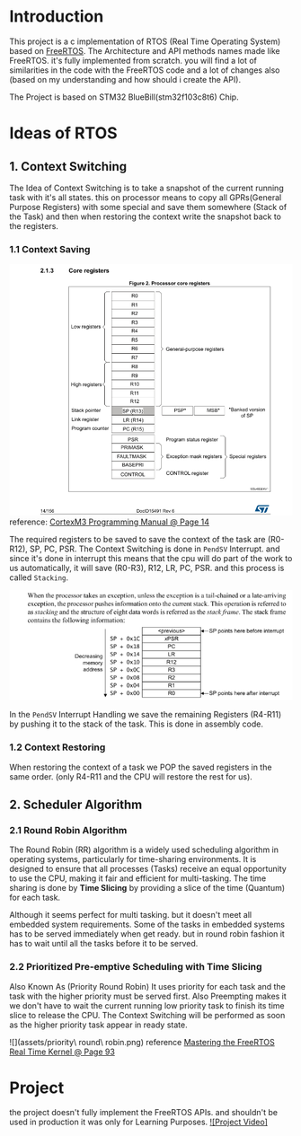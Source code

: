 
# Introduction

This project is a c implementation of RTOS (Real Time Operating System) based on [FreeRTOS](https://www.freertos.org/). The Architecture and API methods names made like FreeRTOS. it's fully implemented from scratch. you will find a lot of similarities in the code with the FreeRTOS code and a lot of changes also (based on my understanding and how should i create the API).

The Project is based on STM32 BlueBill(stm32f103c8t6) Chip.


# Ideas of RTOS

## 1. Context Switching

The Idea of Context Switching is to take a snapshot of the current running task with it's all states. this on processor means to copy all GPRs(General Purpose Registers) with some special and save them somewhere (Stack of the Task) and then when restoring the context write the snapshot back to the registers.

### 1.1 Context Saving

![](assets/CoreRegisters.png)
reference: [CortexM3 Programming Manual @ Page 14](https://www.google.com/url?sa=t&source=web&rct=j&opi=89978449&url=https://www.st.com/resource/en/programming_manual/pm0056-stm32f10xxx20xxx21xxxl1xxxx-cortexm3-programming-manual-stmicroelectronics.pdf&ved=2ahUKEwiV44j9yIOJAxXQ9bsIHchnI8kQFnoECCIQAQ&usg=AOvVaw0BM1fJ-D5EHLBl8x8n6Nvo)

The required registers to be saved to save the context of the task are (R0-R12), SP, PC, PSR.
The Context Switching is done in `PendSV` Interrupt. and since it's done in interrupt this means that the cpu will do part of the work to us automatically, it will save (R0-R3), R12, LR, PC, PSR. and this process is called  `Stacking`.

![](assets/stacking.png)

In the `PendSV` Interrupt Handling we save the remaining Registers (R4-R11) by pushing it to the stack of the task. This is done in assembly code.

### 1.2 Context Restoring
When restoring the context of a task we POP the saved registers in the same order. (only R4-R11 and the CPU will restore the rest for us).


## 2. Scheduler Algorithm

### 2.1 Round Robin Algorithm

The Round Robin (RR) algorithm is a widely used scheduling algorithm in operating systems, particularly for time-sharing environments. It is designed to ensure that all processes (Tasks) receive an equal opportunity to use the CPU, making it fair and efficient for multi-tasking. The time sharing is done by **Time Slicing** by providing a slice of the time (Quantum) for each task.

Although it seems perfect for multi tasking. but it doesn't meet all embedded system requirements. Some of the tasks in embedded systems has to be served immediately when get ready. but in round robin fashion it has to wait until all the tasks before it to be served. 

### 2.2 Prioritized Pre-emptive Scheduling with Time Slicing

Also Known As (Priority Round Robin)
It uses priority for each task and the task with the higher priority must be served first. Also Preempting makes it we don't have to wait the current running low priority task to finish its time slice to release the CPU. The Context Switching will be performed as soon as the higher priority task appear in ready state.

![](assets/priority\ round\ robin.png)
reference [Mastering the FreeRTOS Real Time Kernel @ Page 93](https://www.google.com/url?sa=t&source=web&rct=j&opi=89978449&url=https://www.freertos.org/media/2018/161204_Mastering_the_FreeRTOS_Real_Time_Kernel-A_Hands-On_Tutorial_Guide.pdf&ved=2ahUKEwinmIrM04OJAxWoTKQEHcA1EZUQFnoECBYQAQ&usg=AOvVaw1MS5-TOFoSISa1k5GrZStM)


# Project
the project doesn't fully implement the FreeRTOS APIs. and shouldn't be used in production it was only for Learning Purposes.
[![Project Video]](https://github.com/A7m3dSabry/RTOS-Implementation-from-Scratch/blob/213780d84df4c1e824a9c1b6e69d9fbb2a4154fa/assets/v3.webm)

